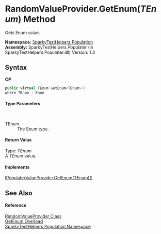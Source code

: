# RandomValueProvider.GetEnum(*TEnum*) Method 
 

Gets Enum value.

**Namespace:**&nbsp;<a href="N_SparkyTestHelpers_Population.md">SparkyTestHelpers.Population</a><br />**Assembly:**&nbsp;SparkyTestHelpers.Populater (in SparkyTestHelpers.Populater.dll) Version: 1.3

## Syntax

**C#**<br />
``` C#
public virtual TEnum GetEnum<TEnum>()
where TEnum : Enum

```


#### Type Parameters
&nbsp;<dl><dt>TEnum</dt><dd>The Enum type.</dd></dl>

#### Return Value
Type: *TEnum*<br />A *TEnum* value.

#### Implements
<a href="M_SparkyTestHelpers_Population_IPopulaterValueProvider_GetEnum__1.md">IPopulaterValueProvider.GetEnum(TEnum)()</a><br />

## See Also


#### Reference
<a href="T_SparkyTestHelpers_Population_RandomValueProvider.md">RandomValueProvider Class</a><br /><a href="Overload_SparkyTestHelpers_Population_RandomValueProvider_GetEnum.md">GetEnum Overload</a><br /><a href="N_SparkyTestHelpers_Population.md">SparkyTestHelpers.Population Namespace</a><br />